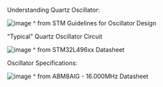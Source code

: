 Understanding Quartz Oscillator:

![image](https://github.com/user-attachments/assets/85cd5148-ce2a-4fbd-a08d-ce26c1ef1dc3)
^ from STM Guidelines for Oscillator Design


"Typical" Quartz Oscillator Circuit

![image](https://github.com/user-attachments/assets/01f797e7-4a3a-4e95-945f-4c46850442a9)
^ from STM32L496xx Datasheet



Oscillator Specifications:

![image](https://github.com/user-attachments/assets/8598e5f9-5cee-450d-86bb-195a21757449)
^ from ABM8AIG - 16.000MHz Datasheet

